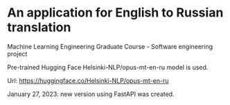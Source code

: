 # An application for English to Russian translation
Machine Learning Engineering Graduate Course - Software engineering project

Pre-trained Hugging Face Helsinki-NLP/opus-mt-en-ru model is used.

Url: https://huggingface.co/Helsinki-NLP/opus-mt-en-ru

January 27, 2023: new version using FastAPI was created.

